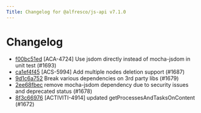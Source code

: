 ```yaml
---
Title: Changelog for @alfresco/js-api v7.1.0
---
```


# Changelog

- [f00bc51ed](git@github.com:Alfresco/alfresco-js-api/commit/f00bc51ed) [ACA-4724] Use jsdom directly instead of mocha-jsdom in unit test (#1693)
- [ca1ef4f45](git@github.com:Alfresco/alfresco-js-api/commit/ca1ef4f45) [ACS-5994] Add multiple nodes deletion support (#1687)
- [9d1c6a752](git@github.com:Alfresco/alfresco-js-api/commit/9d1c6a752) Break various dependencies on 3rd party libs (#1679)
- [2ee68fbec](git@github.com:Alfresco/alfresco-js-api/commit/2ee68fbec) remove mocha-jsdom dependency due to security issues and deprecated status (#1678)
- [8f3c66976](git@github.com:Alfresco/alfresco-js-api/commit/8f3c66976) [ACTIVITI-4914] updated getProcessesAndTasksOnContent (#1672)

